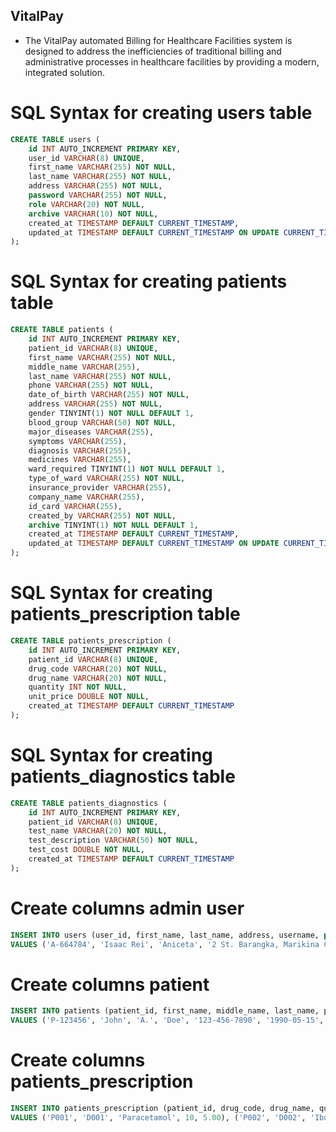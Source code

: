 ## VitalPay

- The VitalPay automated Billing for Healthcare Facilities system is designed to address the inefficiencies of traditional billing and administrative processes in healthcare facilities by providing a modern, integrated solution.

# SQL Syntax for creating users table

```sql
CREATE TABLE users (
    id INT AUTO_INCREMENT PRIMARY KEY,
    user_id VARCHAR(8) UNIQUE,
    first_name VARCHAR(255) NOT NULL,
    last_name VARCHAR(255) NOT NULL,
    address VARCHAR(255) NOT NULL,
    password VARCHAR(255) NOT NULL,
    role VARCHAR(20) NOT NULL,
    archive VARCHAR(10) NOT NULL,
    created_at TIMESTAMP DEFAULT CURRENT_TIMESTAMP,
    updated_at TIMESTAMP DEFAULT CURRENT_TIMESTAMP ON UPDATE CURRENT_TIMESTAMP
);
```

# SQL Syntax for creating patients table

```sql
CREATE TABLE patients (
    id INT AUTO_INCREMENT PRIMARY KEY,
    patient_id VARCHAR(8) UNIQUE,
    first_name VARCHAR(255) NOT NULL,
    middle_name VARCHAR(255),
    last_name VARCHAR(255) NOT NULL,
    phone VARCHAR(255) NOT NULL,
    date_of_birth VARCHAR(255) NOT NULL,
    address VARCHAR(255) NOT NULL,
    gender TINYINT(1) NOT NULL DEFAULT 1,
    blood_group VARCHAR(50) NOT NULL,
    major_diseases VARCHAR(255),
    symptoms VARCHAR(255),
    diagnosis VARCHAR(255),
    medicines VARCHAR(255),
    ward_required TINYINT(1) NOT NULL DEFAULT 1,
    type_of_ward VARCHAR(255) NOT NULL,
    insurance_provider VARCHAR(255),
    company_name VARCHAR(255),
    id_card VARCHAR(255),
    created_by VARCHAR(255) NOT NULL,
    archive TINYINT(1) NOT NULL DEFAULT 1,
    created_at TIMESTAMP DEFAULT CURRENT_TIMESTAMP,
    updated_at TIMESTAMP DEFAULT CURRENT_TIMESTAMP ON UPDATE CURRENT_TIMESTAMP
);
```

# SQL Syntax for creating patients_prescription table

```sql
CREATE TABLE patients_prescription (
    id INT AUTO_INCREMENT PRIMARY KEY,
    patient_id VARCHAR(8) UNIQUE,
    drug_code VARCHAR(20) NOT NULL,
    drug_name VARCHAR(20) NOT NULL,
    quantity INT NOT NULL,
    unit_price DOUBLE NOT NULL,
    created_at TIMESTAMP DEFAULT CURRENT_TIMESTAMP
);
```


# SQL Syntax for creating patients_diagnostics table

```sql
CREATE TABLE patients_diagnostics (
    id INT AUTO_INCREMENT PRIMARY KEY,
    patient_id VARCHAR(8) UNIQUE,
    test_name VARCHAR(20) NOT NULL,
    test_description VARCHAR(50) NOT NULL,
    test_cost DOUBLE NOT NULL,
    created_at TIMESTAMP DEFAULT CURRENT_TIMESTAMP
);
```

# Create columns admin user

```sql
INSERT INTO users (user_id, first_name, last_name, address, username, password, role, archive)
VALUES ('A-664784', 'Isaac Rei', 'Aniceta', '2 St. Barangka, Marikina City', 'admin123', 'Admin', 'no');
```

# Create columns patient

```sql
INSERT INTO patients (patient_id, first_name, middle_name, last_name, phone, date_of_birth, address, gender, blood_group, major_diseases, symptoms, diagnosis, medicines, ward_required, type_of_ward, insurance_provider, company_name, id_card, created_by, archive) 
VALUES ('P-123456', 'John', 'A.', 'Doe', '123-456-7890', '1990-05-15', '123 Elm Street', 1, 'O+', 'Hypertension', 'Headache, Fatigue', 'Migraine', 'Paracetamol, Ibuprofen', 1, 'General Ward', 'HealthCare Inc.', 'Global Tech Solutions', 'ID12345678', 'A-664784', 0);
```


# Create columns patients_prescription

```sql
INSERT INTO patients_prescription (patient_id, drug_code, drug_name, quantity, unit_price) 
VALUES ('P001', 'D001', 'Paracetamol', 10, 5.00), ('P002', 'D002', 'Ibuprofen', 5, 12.50), ('P003', 'D003', 'Amoxicillin', 7, 8.75), ('P001', 'D004', 'Cough Syrup', 2, 20.00), ('P004', 'D005', 'Vitamin C', 30, 2.50);
```
